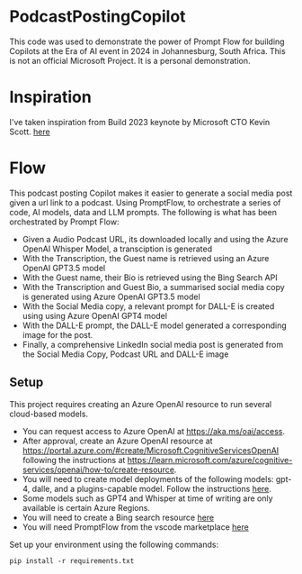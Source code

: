 # PodcastPostingCopilot
This code was used to demonstrate the power of Prompt Flow for building Copilots at the Era of AI event in 2024 in Johannesburg, South Africa.
This is not an official Microsoft Project. It is a personal demonstration.

# Inspiration
I've taken inspiration from Build 2023 keynote by Microsoft CTO Kevin Scott. [here](https://github.com/microsoft/PodcastCopilot)

# Flow
This podcast posting Copilot makes it easier to generate a social media post given a url link to a podcast. Using PromptFlow, to orchestrate a series of code, AI models, data and LLM prompts.
The following is what has been orchestrated by Prompt Flow:
+ Given a Audio Podcast URL, its downloaded locally and using the Azure OpenAI Whisper Model, a transciption is generated
+ With the Transcription, the Guest name is retrieved using an Azure OpenAI GPT3.5 model
+ With the Guest name, their Bio is retrieved using the Bing Search API
+ With the Transcription and Guest Bio, a summarised social media copy is generated using Azure OpenAI GPT3.5 model
+ With the Social Media copy, a relevant prompt for DALL-E is created using using Azure OpenAI GPT4 model
+ With the DALL-E prompt, the DALL-E model generated a corresponding image for the post.
+ Finally, a comprehensive LinkedIn social media post is generated from the Social Media Copy, Podcast URL and DALL-E image

## Setup
This project requires creating an Azure OpenAI resource to run several cloud-based models.  
+ You can request access to Azure OpenAI at https://aka.ms/oai/access.  
+ After approval, create an Azure OpenAI resource at https://portal.azure.com/#create/Microsoft.CognitiveServicesOpenAI following the instructions at https://learn.microsoft.com/azure/cognitive-services/openai/how-to/create-resource.  
+ You will need to create model deployments of the following models: gpt-4, dalle, and a plugins-capable model.  Follow the instructions [here](https://learn.microsoft.com/en-us/azure/cognitive-services/openai/how-to/create-resource#deploy-a-model).
+ Some models such as GPT4 and Whisper at time of writing are only available is certain Azure Regions.
+ You will need to create a Bing search resource [here](https://portal.azure.com/#create/Microsoft.BingSearch)
+ You will need PromptFlow from the vscode marketplace [here](https://marketplace.visualstudio.com/items?itemName=prompt-flow.prompt-flow)

Set up your environment using the following commands:
```
pip install -r requirements.txt
```
